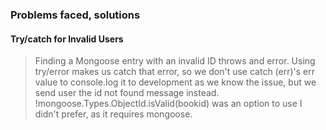 ### Problems faced, solutions
#### Try/catch for Invalid Users
> Finding a Mongoose entry with an invalid ID throws and error. Using try/error makes us catch that error, so we don't use catch (err)'s err value to console.log it to development as we know the issue, but we send user the id not found message instead. !mongoose.Types.ObjectId.isValid(bookid) was an option to use I didn't prefer, as it requires mongoose.
